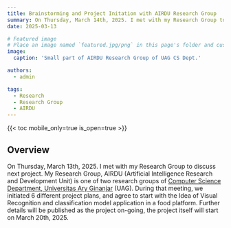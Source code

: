 ```yaml
---
title: Brainstorming and Project Initation with AIRDU Research Group
summary: On Thursday, March 14th, 2025. I met with my Research Group to discuss next project.
date: 2025-03-13

# Featured image
# Place an image named `featured.jpg/png` in this page's folder and customize its options here.
image:
  caption: 'Small part of AIRDU Research Group of UAG CS Dept.'

authors:
  - admin

tags:
  - Research
  - Research Group
  - AIRDU
---
```



{{< toc mobile_only=true is_open=true >}}

## Overview

On Thursday, March 13th, 2025. I met with my Research Group to discuss next project. My Research Group, AIRDU (Artificial Intelligence Research and Development Unit) is one of two research groups of [Computer Science Department, Universitas Ary Ginanjar](https://uag.ac.id/ilmu-komputer) (UAG). During that meeting, we initiated 6 different project plans, and agree to start with the Idea of Visual Recognition and classification model application in a food platform. Further details will be published as the project on-going, the project itself will start on March 20th, 2025.
